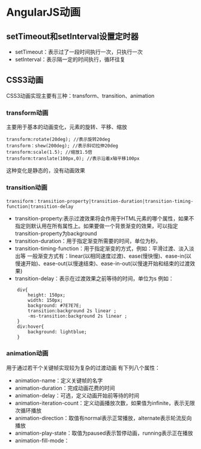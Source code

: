 # AngularJS动画
## setTimeout和setInterval设置定时器
* setTimeout：表示过了一段时间执行一次，只执行一次
* setInterval：表示隔一定的时间执行，循环往复
## CSS3动画
CSS3动画实现主要有三种：transform、transition、animation
### transform动画
主要用于基本的动画变化，元素的旋转、平移、缩放
```
transform:rotate(20deg); //表示旋转20deg
transform：shew(200deg); //表示斜切拉伸20deg
transform:scale(1.5); //缩放1.5倍
transform:translate(100px,0); //表示沿着x轴平移100px
```
这种变化是静态的，没有动画效果
### transition动画
```transiform：transition-property|transition-duration|transition-timing-function|transition-delay```
* transition-property:表示过渡效果将会作用于HTML元素的哪个属性，如果不指定则默认用在所有属性上。如果要做一个背景渐变的效果，可以指定transition-property为background
* transition-duration：用于指定渐变所需要的时间，单位为秒。
* transition-timing-function：用于指定渐变的方式，例如：平滑过渡、淡入淡出等
一般渐变方式有：linear(以相同速度过渡)、ease(慢快慢)、ease-in(以慢速开始)、ease-out(以慢速结束)、ease-in-out(以慢速开始和结束的过渡效果)
* transition-delay：表示在过渡效果之前等待的时间，单位为s
例如：
```
	div{
		height: 150px;
		width: 150px;
		background: #7E7E7E;
		transition:background 2s linear ;
		-ms-transition:background 2s linear ;
	}
	div:hover{
		background: lightblue;
	}
```
### animation动画
用于通过若干个关键帧实现较为复杂的过渡动画
有下列八个属性：
* animation-name：定义关键帧的名字
* animation-duration：完成动画花费的时间
* animation-delay：可选，定义动画开始前等待的时间
* animation-iteration-count：定义动画播放次数，如果值为infinite，表示无限次循环播放
* animation-direction：取值有normal表示正常播放，alternate表示轮流反向播放
* animation-play-state：取值为paused表示暂停动画，running表示正在播放
* animation-fill-mode：

